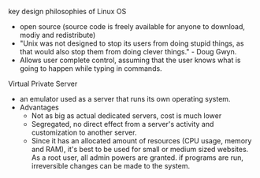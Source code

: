 key design philosophies of Linux OS
 - open source (source code is freely available for anyone to download, modiy and redistribute)
 - "Unix was not designed to stop its users from doing stupid things, as that would also stop them from doing clever things." - Doug Gwyn.
 - Allows user complete control, assuming that the user knows what is going to happen while typing in commands.

Virtual Private Server
 - an emulator used as a server that runs its own operating system.
 - Advantages 
 	- Not as big as actual dedicated servers, cost is much lower
 	- Segregated, no direct effect from a server's activity and customization to another server.
 	- Since it has an allocated amount of resources (CPU usage, memory and RAM), it's best to be used for small or medium sized websites.
 As a root user, all admin powers are granted. if programs are run, irreversible changes can be made to the system.
 